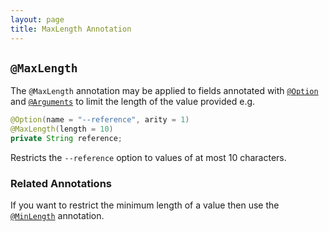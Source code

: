 ```yaml
---
layout: page
title: MaxLength Annotation
---
```


## `@MaxLength`

The `@MaxLength` annotation may be applied to fields annotated with [`@Option`](option.html) and [`@Arguments`](arguments.html) to limit the length of the value provided e.g.

```java
@Option(name = "--reference", arity = 1)
@MaxLength(length = 10)
private String reference;
```

Restricts the `--reference` option to values of at most 10 characters.

### Related Annotations

If you want to restrict the minimum length of a value then use the [`@MinLength`](min-length.html) annotation.